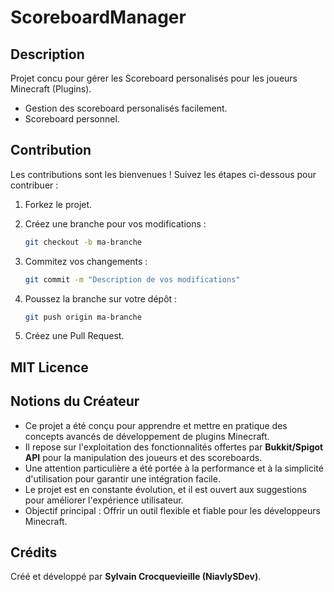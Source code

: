 # ScoreboardManager

## Description

Projet concu pour gérer les Scoreboard personalisés pour les joueurs Minecraft (Plugins).

- Gestion des scoreboard personalisés facilement.
- Scoreboard personnel.

## Contribution

Les contributions sont les bienvenues ! Suivez les étapes ci-dessous pour contribuer :

1. Forkez le projet.
2. Créez une branche pour vos modifications :

   ```bash
   git checkout -b ma-branche
   ```

3. Commitez vos changements :

   ```bash
   git commit -m "Description de vos modifications"
   ```

4. Poussez la branche sur votre dépôt :

   ```bash
   git push origin ma-branche
   ```

5. Créez une Pull Request.

## MIT Licence

## Notions du Créateur

- Ce projet a été conçu pour apprendre et mettre en pratique des concepts avancés de développement de plugins Minecraft.
- Il repose sur l'exploitation des fonctionnalités offertes par **Bukkit/Spigot API** pour la manipulation des joueurs
  et des scoreboards.
- Une attention particulière a été portée à la performance et à la simplicité d'utilisation pour garantir une
  intégration facile.
- Le projet est en constante évolution, et il est ouvert aux suggestions pour améliorer l'expérience utilisateur.
- Objectif principal : Offrir un outil flexible et fiable pour les développeurs Minecraft.

## Crédits

Créé et développé par **Sylvain Crocquevieille (NiavlySDev)**.